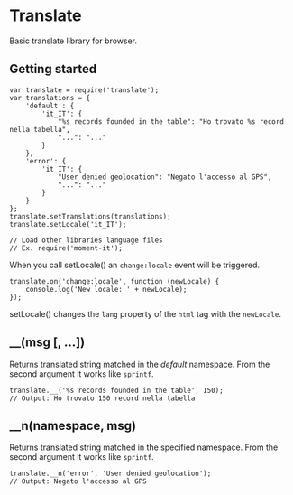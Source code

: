 
# Translate

Basic translate library for browser.

## Getting started

```
var translate = require('translate');
var translations = {
	'default': {
		'it_IT': {
			"%s records founded in the table": "Ho trovato %s record nella tabella",
			"...": "..."
		}
	},
	'error': {
		'it_IT': {
			"User denied geolocation": "Negato l'accesso al GPS",
			"...": "..."
		}
	}
};
translate.setTranslations(translations);
translate.setLocale('it_IT');

// Load other libraries language files
// Ex. require('moment-it');

```

When you call setLocale() an `change:locale` event will be triggered.

```
translate.on('change:locale', function (newLocale) {
	console.log('New locale: ' + newLocale);
});
```

setLocale() changes the `lang` property of the `html` tag with the `newLocale`.

## __(msg [, ...])

Returns translated string matched in the *default* namespace. From the second argument it works like `sprintf`.

```
translate.__('%s records founded in the table', 150);
// Output: Ho trovato 150 record nella tabella
```

## __n(namespace, msg)

Returns translated string matched in the specified namespace. From the second argument it works like `sprintf`.

```
translate.__n('error', 'User denied geolocation');
// Output: Negato l'accesso al GPS
```
